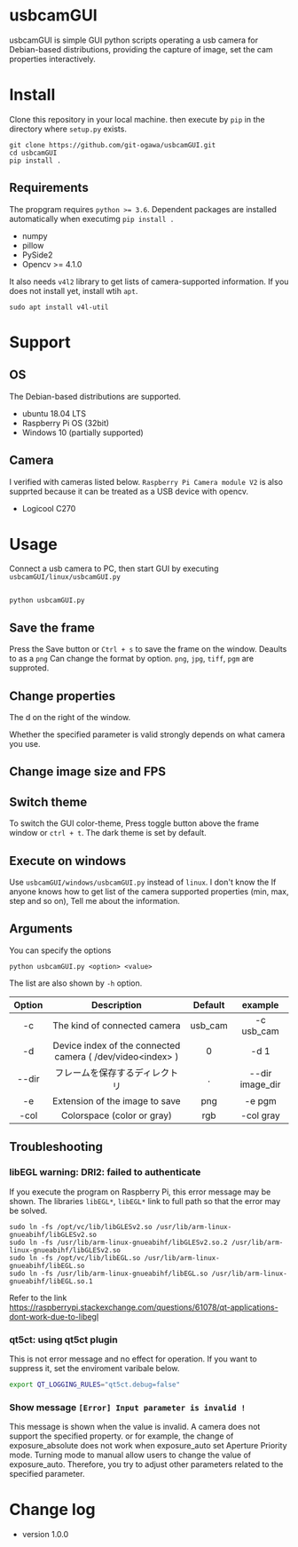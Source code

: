 usbcamGUI
=======

usbcamGUI is simple GUI python scripts operating a usb camera for Debian-based distributions, providing the capture of image, set the cam properties interactively.


# Install
Clone this repository in your local machine. then execute by `pip` in the directory where `setup.py` exists.

```
git clone https://github.com/git-ogawa/usbcamGUI.git
cd usbcamGUI
pip install .
```

## Requirements
The propgram requires `python >= 3.6`. Dependent packages are installed automatically when executimg `pip install .`

- numpy
- pillow
- PySide2
- Opencv >= 4.1.0

It also needs `v4l2` library to get lists of camera-supported information. If you does not install yet, install wtih `apt`.
```
sudo apt install v4l-util
```

# Support

## OS
The Debian-based distributions are supported.

- ubuntu 18.04 LTS
- Raspberry Pi OS (32bit)
- Windows 10 (partially supported)

## Camera
I verified with cameras listed below. `Raspberry Pi Camera module V2` is also supprted because it can be treated as a USB device with opencv.

- Logicool C270


# Usage
Connect a usb camera to PC, then start GUI by executing `usbcamGUI/linux/usbcamGUI.py`
```

python usbcamGUI.py
```

## Save the frame
Press the Save button or `Ctrl + s` to save the frame on the window. Deaults to as a `png` Can change the format by option. `png`, `jpg`, `tiff`, `pgm` are supproted.


## Change properties
The d
on the right of the window.

Whether the specified parameter is valid strongly depends on what camera you use.


## Change image size and FPS




## Switch theme
To switch the GUI color-theme, Press toggle button above the frame window or `ctrl + t`. The dark theme is set by default.







## Execute on windows
Use `usbcamGUI/windows/usbcamGUI.py` instead of `linux`. I don't know the If anyone knows how to get list of the camera supported properties (min, max, step and so on), Tell me about the information.





## Arguments

You can specify the options
```
python usbcamGUI.py <option> <value>
```

The list are also shown by `-h` option.

| Option | Description | Default | example |
| :--: | :--: | :--: | :--: |
| -c | The kind of connected camera | usb_cam | -c usb_cam |
| -d | Device index of the connected camera ( /dev/video\<index> ) | 0 | -d 1 |
| --dir | フレームを保存するディレクトリ | . | --dir image_dir |
| -e | Extension of the image to save | png | -e pgm |
| -col | Colorspace (color or gray) | rgb | -col gray |





## Troubleshooting

### libEGL warning: DRI2: failed to authenticate
If you execute the program on Raspberry Pi, this error message may be shown. The libraries `libEGL*`, `libEGL*` link to full path so that the error may be solved.
```
sudo ln -fs /opt/vc/lib/libGLESv2.so /usr/lib/arm-linux-gnueabihf/libGLESv2.so
sudo ln -fs /usr/lib/arm-linux-gnueabihf/libGLESv2.so.2 /usr/lib/arm-linux-gnueabihf/libGLESv2.so
sudo ln -fs /opt/vc/lib/libEGL.so /usr/lib/arm-linux-gnueabihf/libEGL.so
sudo ln -fs /usr/lib/arm-linux-gnueabihf/libEGL.so /usr/lib/arm-linux-gnueabihf/libEGL.so.1
```
Refer to the link https://raspberrypi.stackexchange.com/questions/61078/qt-applications-dont-work-due-to-libegl



### qt5ct: using qt5ct plugin
This is not error message and no effect for operation. If you want to suppress it, set the enviroment varibale below.
```bash
export QT_LOGGING_RULES="qt5ct.debug=false"
```

### Show  message `[Error] Input parameter is invalid !`  
This message is shown when the value is invalid. A camera does not support the specified property. or for example, the change of exposure_absolute does not work when exposure_auto set Aperture Priority mode. Turning mode to manual allow users to change the value of exposure_auto. Therefore, you try to adjust other parameters related to the specified parameter.



# Change log
- version 1.0.0